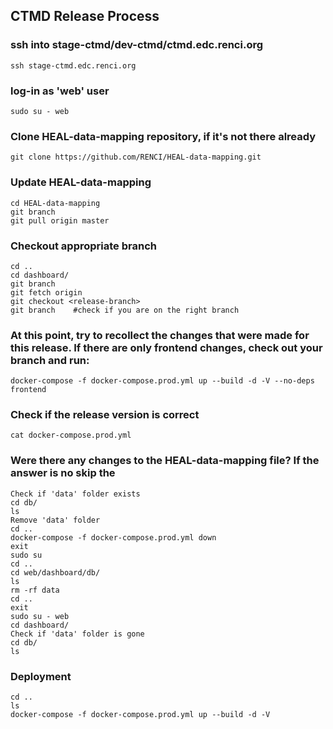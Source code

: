 ## CTMD Release Process

### ssh into stage-ctmd/dev-ctmd/ctmd.edc.renci.org
```
ssh stage-ctmd.edc.renci.org
```
### log-in as 'web' user
```
sudo su - web
```
### Clone HEAL-data-mapping repository, if it's not there already
```
git clone https://github.com/RENCI/HEAL-data-mapping.git
```
### Update HEAL-data-mapping
```
cd HEAL-data-mapping
git branch
git pull origin master
```
### Checkout appropriate branch
```
cd ..
cd dashboard/
git branch
git fetch origin
git checkout <release-branch>
git branch    #check if you are on the right branch
```
### At this point, try to recollect the changes that were made for this release. If there are only frontend changes, check out your branch and run:
```
docker-compose -f docker-compose.prod.yml up --build -d -V --no-deps frontend
```
### Check if the release version is correct
```
cat docker-compose.prod.yml
```
### Were there any changes to the HEAL-data-mapping file? If the answer is no skip the
```
Check if 'data' folder exists
cd db/
ls
Remove 'data' folder
cd ..
docker-compose -f docker-compose.prod.yml down
exit
sudo su
cd ..
cd web/dashboard/db/
ls
rm -rf data
cd ..
exit
sudo su - web
cd dashboard/
Check if 'data' folder is gone
cd db/
ls
```
### Deployment
```
cd ..
ls
docker-compose -f docker-compose.prod.yml up --build -d -V
```

